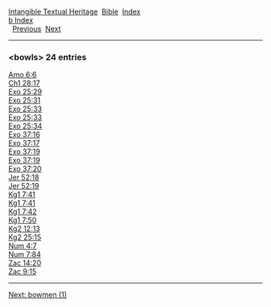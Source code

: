 [Intangible Textual Heritage](../../index)  [Bible](../index) 
[Index](index)   
[b Index](_b_)  
  [Previous](c01627)  [Next](c01629) 

------------------------------------------------------------------------

### &lt;bowls&gt; 24 entries

[Amo 6:6](../kjv/amo006.htm#006)  
[Ch1 28:17](../kjv/ch1028.htm#017)  
[Exo 25:29](../kjv/exo025.htm#029)  
[Exo 25:31](../kjv/exo025.htm#031)  
[Exo 25:33](../kjv/exo025.htm#033)  
[Exo 25:33](../kjv/exo025.htm#033)  
[Exo 25:34](../kjv/exo025.htm#034)  
[Exo 37:16](../kjv/exo037.htm#016)  
[Exo 37:17](../kjv/exo037.htm#017)  
[Exo 37:19](../kjv/exo037.htm#019)  
[Exo 37:19](../kjv/exo037.htm#019)  
[Exo 37:20](../kjv/exo037.htm#020)  
[Jer 52:18](../kjv/jer052.htm#018)  
[Jer 52:19](../kjv/jer052.htm#019)  
[Kg1 7:41](../kjv/kg1007.htm#041)  
[Kg1 7:41](../kjv/kg1007.htm#041)  
[Kg1 7:42](../kjv/kg1007.htm#042)  
[Kg1 7:50](../kjv/kg1007.htm#050)  
[Kg2 12:13](../kjv/kg2012.htm#013)  
[Kg2 25:15](../kjv/kg2025.htm#015)  
[Num 4:7](../kjv/num004.htm#007)  
[Num 7:84](../kjv/num007.htm#084)  
[Zac 14:20](../kjv/zac014.htm#020)  
[Zac 9:15](../kjv/zac009.htm#015)  

------------------------------------------------------------------------

[Next: bowmen (1)](c01629)
